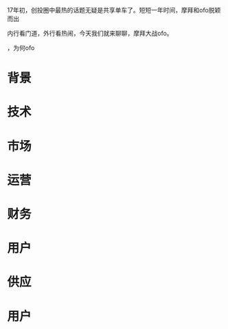 17年初，创投圈中最热的话题无疑是共享单车了。短短一年时间，摩拜和ofo脱颖而出

内行看门道，外行看热闹，今天我们就来聊聊，摩拜大战ofo。

，为何ofo

# 背景

# 技术

# 市场

# 运营

# 财务

# 用户

# 供应

# 用户